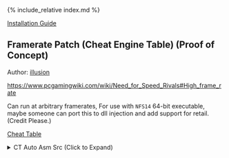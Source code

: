 <!-- ---
# layout: single
excerpt: "Game Patch"
# title: "Need for Speed: Rivals"
--- -->

<!-- # {{ page.title }} -->

{% include_relative index.md %}

[Installation Guide](/install-instructions/)

## Framerate Patch (Cheat Engine Table) (Proof of Concept)

Author: [illusion](https://twitter.com/illusion0002)

https://www.pcgamingwiki.com/wiki/Need_for_Speed_Rivals#High_frame_rate

Can run at arbitrary framerates, For use with `NFS14` 64-bit executable, maybe someone can port this to dll injection and add support for retail. (Credit Please.)

[Cheat Table](https://img-assets.illusion0001.workers.dev/assets/ct_win32/Rivals_VarFPS.CT)

<details>
<summary>CT Auto Asm Src (Click to Expand)</summary>

{% highlight none %}
[ENABLE]
aobScanModule(gametick, NFS14.exe, 44 0F B6 60 52 44 88 65 99 41 8B 56 0C 85 D2 74 0D)
aobScanModule(fps, NFS14.exe, 75 0C 48 8B 05 FF E3 A3 01)
alloc(alloc1,32,"NFS14.exe"+3B7375)
label(_gametick)
label(_fps)
label(ret)
label(orgincode)
label(exit)
registersymbol(_gametick)
registersymbol(_fps)

alloc1:
mov [rbp+34], 0x43480000

orgincode:
movss xmm6,[rbp+34]

exit:
jmp ret

"NFS14.exe"+3B7375:
jmp alloc1
ret:

// keep alloc'd mem here

gametick:
_gametick:
db 41 C6 C4 01 90
fps:
_fps:
db 74

[DISABLE]
_gametick:
db 44 0F B6 60 52
_fps:
db 75

unregistersymbol(_gametick)
unregistersymbol(_fps)
{% endhighlight %}

</details>
